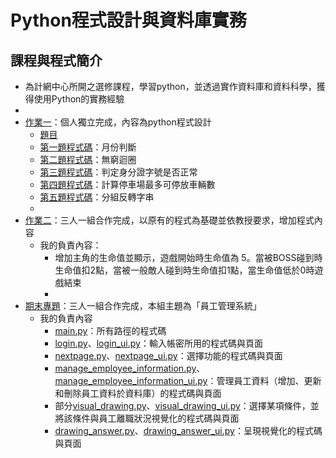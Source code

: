 Python程式設計與資料庫實務
== 
## 課程與程式簡介
- 為計網中心所開之選修課程，學習python，並透過實作資料庫和資料科學，獲得使用Python的實務經驗
- 
- [作業一](https://github.com/janiceHuuu/112-2-python-programming-and-database-practices/tree/main/%E4%BD%9C%E6%A5%AD%201)：個人獨立完成，內容為python程式設計
  - [題目](https://github.com/janiceHuuu/112-2-python-programming-and-database-practices/blob/main/%E4%BD%9C%E6%A5%AD%201/Assignment%201%E9%A1%8C%E7%9B%AE.pdf)
  - [第一題程式碼](https://github.com/janiceHuuu/112-2-python-programming-and-database-practices/blob/main/%E4%BD%9C%E6%A5%AD%201/assignment1_1/F64126147_assignment1_1.ipynb)：月份判斷
  - [第二題程式碼](https://github.com/janiceHuuu/112-2-python-programming-and-database-practices/blob/main/%E4%BD%9C%E6%A5%AD%201/assignment1_2/F64126147_assignment1_2.ipynb)：無窮迴圈
  - [第三題程式碼](https://github.com/janiceHuuu/112-2-python-programming-and-database-practices/blob/main/%E4%BD%9C%E6%A5%AD%201/assignment1_3/F64126147_assignment1_3.ipynb)：判定身分證字號是否正常
  - [第四題程式碼](https://github.com/janiceHuuu/112-2-python-programming-and-database-practices/blob/main/%E4%BD%9C%E6%A5%AD%201/assignment1_4/F64126147_assignment1_4.ipynb)：計算停車場最多可停放車輛數
  - [第五題程式碼](https://github.com/janiceHuuu/112-2-python-programming-and-database-practices/blob/main/%E4%BD%9C%E6%A5%AD%201/assignment1_5/F64126147_assignment1_5.ipynb)：分組反轉字串
  - 
- [作業二]()：三人一組合作完成，以原有的程式為基礎並依教授要求，增加程式內容
  - 我的負責內容：
    - 增加主角的生命值並顯示，遊戲開始時生命值為 5。當被BOSS碰到時生命值扣2點，當被一般敵人碰到時生命值扣1點，當生命值低於0時遊戲結束
    - 
- [期末專題](https://github.com/janiceHuuu/employee_management_system)：三人一組合作完成，本組主題為「員工管理系統」
  - 我的負責內容
    - [main.py](https://github.com/janiceHuuu/employee_management_system/blob/main/code%2Bdata/main.py)：所有路徑的程式碼
    - [login.py](https://github.com/janiceHuuu/employee_management_system/blob/main/code%2Bdata/login.py)、[login_ui.py](https://github.com/janiceHuuu/employee_management_system/blob/main/code%2Bdata/login_ui.py)：輸入帳密所用的程式碼與頁面
    - [nextpage.py](https://github.com/janiceHuuu/employee_management_system/blob/main/code%2Bdata/nextpage.py)、[nextpage_ui.py](https://github.com/janiceHuuu/employee_management_system/blob/main/code%2Bdata/nextpage_ui.py)：選擇功能的程式碼與頁面
    - [manage_employee_information.py](https://github.com/janiceHuuu/employee_management_system/blob/main/code%2Bdata/manage_employee_information.py)、[manage_employee_information_ui.py](https://github.com/janiceHuuu/employee_management_system/blob/main/code%2Bdata/manage_employee_information_ui.py)：管理員工資料（增加、更新和刪除員工資料於資料庫）的程式碼與頁面
    - 部分[visual_drawing.py](https://github.com/janiceHuuu/employee_management_system/blob/main/code%2Bdata/visual_drawing.py)、[visual_drawing_ui.py](https://github.com/janiceHuuu/employee_management_system/blob/main/code%2Bdata/visual_drawing_ui.py)：選擇某項條件，並將該條件與員工離職狀況視覺化的程式碼與頁面
    - [drawing_answer.py](https://github.com/janiceHuuu/employee_management_system/blob/main/code%2Bdata/drawing_answer.py)、[drawing_answer_ui.py](https://github.com/janiceHuuu/employee_management_system/blob/main/code%2Bdata/drawing_answer_ui.py)：呈現視覺化的程式碼與頁面
